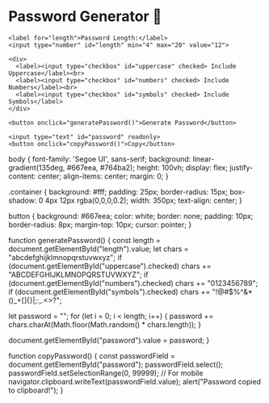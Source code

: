 <!DOCTYPE html>
<html lang="en">
<head>
  <meta charset="UTF-8">
  <meta name="viewport" content="width=device-width, initial-scale=1.0">
  <title>Password Generator</title>
  <link rel="stylesheet" href="style.css">
</head>
<body>
  <div class="container">
    <h1>Password Generator 🔐</h1>
    
    <label for="length">Password Length:</label>
    <input type="number" id="length" min="4" max="20" value="12">

    <div>
      <label><input type="checkbox" id="uppercase" checked> Include Uppercase</label><br>
      <label><input type="checkbox" id="numbers" checked> Include Numbers</label><br>
      <label><input type="checkbox" id="symbols" checked> Include Symbols</label>
    </div>

    <button onclick="generatePassword()">Generate Password</button>

    <input type="text" id="password" readonly>
    <button onclick="copyPassword()">Copy</button>
  </div>

  
  <script src="script.js"></script>
</body>
</html>   

body {
  font-family: 'Segoe UI', sans-serif;
  background: linear-gradient(135deg, #667eea, #764ba2);
  height: 100vh;
  display: flex;
  justify-content: center;
  align-items: center;
  margin: 0;
}

.container {
  background: #fff;
  padding: 25px;
  border-radius: 15px;
  box-shadow: 0 4px 12px rgba(0,0,0,0.2);
  width: 350px;
  text-align: center;
}

button {
  background: #667eea;
  color: white;
  border: none;
  padding: 10px;
  border-radius: 8px;
  margin-top: 10px;
  cursor: pointer;
}

function generatePassword() {
  const length = document.getElementById("length").value;
  let chars = "abcdefghijklmnopqrstuvwxyz";
  if (document.getElementById("uppercase").checked) chars += "ABCDEFGHIJKLMNOPQRSTUVWXYZ";
  if (document.getElementById("numbers").checked) chars += "0123456789";
  if (document.getElementById("symbols").checked) chars += "!@#$%^&*()_+[]{}|;:,.<>?";

  let password = "";
  for (let i = 0; i < length; i++) {
    password += chars.charAt(Math.floor(Math.random() * chars.length));
  }

  document.getElementById("password").value = password;
}

function copyPassword() {
  const passwordField = document.getElementById("password");
  passwordField.select();
  passwordField.setSelectionRange(0, 99999); // For mobile
  navigator.clipboard.writeText(passwordField.value);
  alert("Password copied to clipboard!");
}
